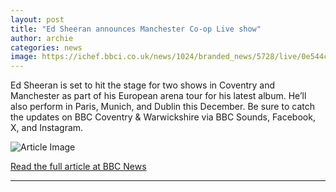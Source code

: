 ```yaml
---
layout: post
title: "Ed Sheeran announces Manchester Co-op Live show"
author: archie
categories: news
image: https://ichef.bbci.co.uk/news/1024/branded_news/5728/live/0e544cc0-88b1-11f0-84dc-236142004de6.jpg
---
```

Ed Sheeran is set to hit the stage for two shows in Coventry and Manchester as part of his European arena tour for his latest album. He’ll also perform in Paris, Munich, and Dublin this December. Be sure to catch the updates on BBC Coventry & Warwickshire via BBC Sounds, Facebook, X, and Instagram.

![Article Image](https://ichef.bbci.co.uk/news/1024/branded_news/5728/live/0e544cc0-88b1-11f0-84dc-236142004de6.jpg)

[Read the full article at BBC News](https://www.bbc.com/news/articles/cx2rggjjrdpo?at_medium=RSS&at_campaign=rss)

---
